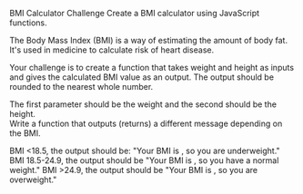 BMI Calculator Challenge
Create a BMI calculator using JavaScript functions. 

The Body Mass Index (BMI) is a way of estimating the amount of body fat. It's used in medicine to calculate risk of heart disease.

Your challenge is to create a function that takes weight and height as inputs and gives the calculated BMI value as an output. The output should be rounded to the nearest whole number.

The first parameter should be the weight and the second should be the height.
<br>
Write a function that outputs (returns) a different message depending on the BMI.

BMI <18.5, the output should be: "Your BMI is <bmi>, so you are underweight."
BMI 18.5-24.9, the output should be "Your BMI is <bmi>, so you have a normal weight."
BMI >24.9, the output should be "Your BMI is <bmi>, so you are overweight."
